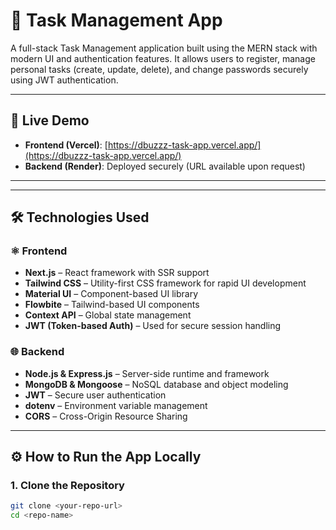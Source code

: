 # 📝 Task Management App

A full-stack Task Management application built using the MERN stack with modern UI and authentication features. It allows users to register, manage personal tasks (create, update, delete), and change passwords securely using JWT authentication.

---

## 🚀 Live Demo

- **Frontend (Vercel)**: [https://dbuzzz-task-app.vercel.app/](https://dbuzzz-task-app.vercel.app/)
- **Backend (Render)**: Deployed securely (URL available upon request)

---


---

## 🛠️ Technologies Used

### ⚛️ Frontend
- **Next.js** – React framework with SSR support
- **Tailwind CSS** – Utility-first CSS framework for rapid UI development
- **Material UI** – Component-based UI library
- **Flowbite** – Tailwind-based UI components
- **Context API** – Global state management
- **JWT (Token-based Auth)** – Used for secure session handling

### 🌐 Backend
- **Node.js & Express.js** – Server-side runtime and framework
- **MongoDB & Mongoose** – NoSQL database and object modeling
- **JWT** – Secure user authentication
- **dotenv** – Environment variable management
- **CORS** – Cross-Origin Resource Sharing

---

## ⚙️ How to Run the App Locally

### 1. Clone the Repository

```bash
git clone <your-repo-url>
cd <repo-name>


